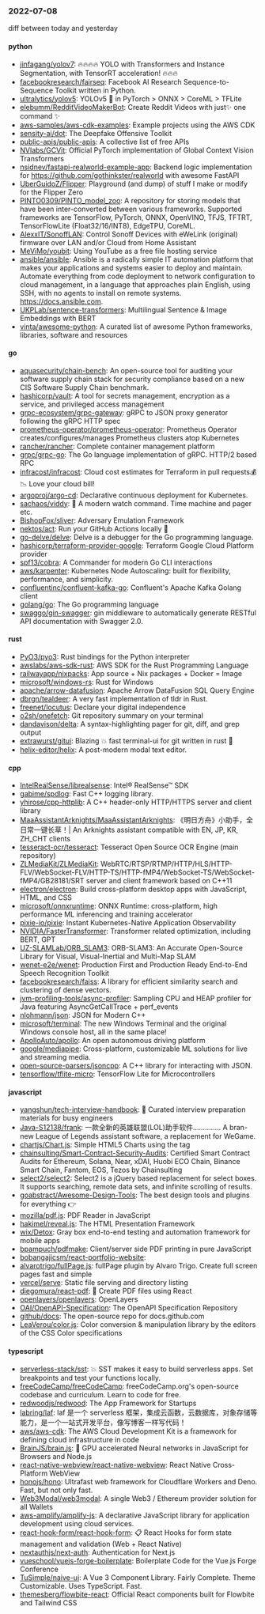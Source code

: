 ### 2022-07-08
diff between today and yesterday

#### python
* [jinfagang/yolov7](https://github.com/jinfagang/yolov7): 🔥🔥🔥🔥 YOLO with Transformers and Instance Segmentation, with TensorRT acceleration! 🔥🔥🔥
* [facebookresearch/fairseq](https://github.com/facebookresearch/fairseq): Facebook AI Research Sequence-to-Sequence Toolkit written in Python.
* [ultralytics/yolov5](https://github.com/ultralytics/yolov5): YOLOv5 🚀 in PyTorch > ONNX > CoreML > TFLite
* [elebumm/RedditVideoMakerBot](https://github.com/elebumm/RedditVideoMakerBot): Create Reddit Videos with just✨ one command ✨
* [aws-samples/aws-cdk-examples](https://github.com/aws-samples/aws-cdk-examples): Example projects using the AWS CDK
* [sensity-ai/dot](https://github.com/sensity-ai/dot): The Deepfake Offensive Toolkit
* [public-apis/public-apis](https://github.com/public-apis/public-apis): A collective list of free APIs
* [NVlabs/GCVit](https://github.com/NVlabs/GCVit): Official PyTorch implementation of Global Context Vision Transformers
* [nsidnev/fastapi-realworld-example-app](https://github.com/nsidnev/fastapi-realworld-example-app): Backend logic implementation for https://github.com/gothinkster/realworld with awesome FastAPI
* [UberGuidoZ/Flipper](https://github.com/UberGuidoZ/Flipper): Playground (and dump) of stuff I make or modify for the Flipper Zero
* [PINTO0309/PINTO_model_zoo](https://github.com/PINTO0309/PINTO_model_zoo): A repository for storing models that have been inter-converted between various frameworks. Supported frameworks are TensorFlow, PyTorch, ONNX, OpenVINO, TFJS, TFTRT, TensorFlowLite (Float32/16/INT8), EdgeTPU, CoreML.
* [AlexxIT/SonoffLAN](https://github.com/AlexxIT/SonoffLAN): Control Sonoff Devices with eWeLink (original) firmware over LAN and/or Cloud from Home Assistant
* [MeViMo/youbit](https://github.com/MeViMo/youbit): Using YouTube as a free file hosting service
* [ansible/ansible](https://github.com/ansible/ansible): Ansible is a radically simple IT automation platform that makes your applications and systems easier to deploy and maintain. Automate everything from code deployment to network configuration to cloud management, in a language that approaches plain English, using SSH, with no agents to install on remote systems. https://docs.ansible.com.
* [UKPLab/sentence-transformers](https://github.com/UKPLab/sentence-transformers): Multilingual Sentence & Image Embeddings with BERT
* [vinta/awesome-python](https://github.com/vinta/awesome-python): A curated list of awesome Python frameworks, libraries, software and resources

#### go
* [aquasecurity/chain-bench](https://github.com/aquasecurity/chain-bench): An open-source tool for auditing your software supply chain stack for security compliance based on a new CIS Software Supply Chain benchmark.
* [hashicorp/vault](https://github.com/hashicorp/vault): A tool for secrets management, encryption as a service, and privileged access management
* [grpc-ecosystem/grpc-gateway](https://github.com/grpc-ecosystem/grpc-gateway): gRPC to JSON proxy generator following the gRPC HTTP spec
* [prometheus-operator/prometheus-operator](https://github.com/prometheus-operator/prometheus-operator): Prometheus Operator creates/configures/manages Prometheus clusters atop Kubernetes
* [rancher/rancher](https://github.com/rancher/rancher): Complete container management platform
* [grpc/grpc-go](https://github.com/grpc/grpc-go): The Go language implementation of gRPC. HTTP/2 based RPC
* [infracost/infracost](https://github.com/infracost/infracost): Cloud cost estimates for Terraform in pull requests💰📉 Love your cloud bill!
* [argoproj/argo-cd](https://github.com/argoproj/argo-cd): Declarative continuous deployment for Kubernetes.
* [sachaos/viddy](https://github.com/sachaos/viddy): 👀 A modern watch command. Time machine and pager etc.
* [BishopFox/sliver](https://github.com/BishopFox/sliver): Adversary Emulation Framework
* [nektos/act](https://github.com/nektos/act): Run your GitHub Actions locally 🚀
* [go-delve/delve](https://github.com/go-delve/delve): Delve is a debugger for the Go programming language.
* [hashicorp/terraform-provider-google](https://github.com/hashicorp/terraform-provider-google): Terraform Google Cloud Platform provider
* [spf13/cobra](https://github.com/spf13/cobra): A Commander for modern Go CLI interactions
* [aws/karpenter](https://github.com/aws/karpenter): Kubernetes Node Autoscaling: built for flexibility, performance, and simplicity.
* [confluentinc/confluent-kafka-go](https://github.com/confluentinc/confluent-kafka-go): Confluent's Apache Kafka Golang client
* [golang/go](https://github.com/golang/go): The Go programming language
* [swaggo/gin-swagger](https://github.com/swaggo/gin-swagger): gin middleware to automatically generate RESTful API documentation with Swagger 2.0.

#### rust
* [PyO3/pyo3](https://github.com/PyO3/pyo3): Rust bindings for the Python interpreter
* [awslabs/aws-sdk-rust](https://github.com/awslabs/aws-sdk-rust): AWS SDK for the Rust Programming Language
* [railwayapp/nixpacks](https://github.com/railwayapp/nixpacks): App source + Nix packages + Docker = Image
* [microsoft/windows-rs](https://github.com/microsoft/windows-rs): Rust for Windows
* [apache/arrow-datafusion](https://github.com/apache/arrow-datafusion): Apache Arrow DataFusion SQL Query Engine
* [dbrgn/tealdeer](https://github.com/dbrgn/tealdeer): A very fast implementation of tldr in Rust.
* [freenet/locutus](https://github.com/freenet/locutus): Declare your digital independence
* [o2sh/onefetch](https://github.com/o2sh/onefetch): Git repository summary on your terminal
* [dandavison/delta](https://github.com/dandavison/delta): A syntax-highlighting pager for git, diff, and grep output
* [extrawurst/gitui](https://github.com/extrawurst/gitui): Blazing 💥 fast terminal-ui for git written in rust 🦀
* [helix-editor/helix](https://github.com/helix-editor/helix): A post-modern modal text editor.

#### cpp
* [IntelRealSense/librealsense](https://github.com/IntelRealSense/librealsense): Intel® RealSense™ SDK
* [gabime/spdlog](https://github.com/gabime/spdlog): Fast C++ logging library.
* [yhirose/cpp-httplib](https://github.com/yhirose/cpp-httplib): A C++ header-only HTTP/HTTPS server and client library
* [MaaAssistantArknights/MaaAssistantArknights](https://github.com/MaaAssistantArknights/MaaAssistantArknights): 《明日方舟》小助手，全日常一键长草！| An Arknights assistant compatible with EN, JP, KR, ZH_CHT clients
* [tesseract-ocr/tesseract](https://github.com/tesseract-ocr/tesseract): Tesseract Open Source OCR Engine (main repository)
* [ZLMediaKit/ZLMediaKit](https://github.com/ZLMediaKit/ZLMediaKit): WebRTC/RTSP/RTMP/HTTP/HLS/HTTP-FLV/WebSocket-FLV/HTTP-TS/HTTP-fMP4/WebSocket-TS/WebSocket-fMP4/GB28181/SRT server and client framework based on C++11
* [electron/electron](https://github.com/electron/electron): Build cross-platform desktop apps with JavaScript, HTML, and CSS
* [microsoft/onnxruntime](https://github.com/microsoft/onnxruntime): ONNX Runtime: cross-platform, high performance ML inferencing and training accelerator
* [pixie-io/pixie](https://github.com/pixie-io/pixie): Instant Kubernetes-Native Application Observability
* [NVIDIA/FasterTransformer](https://github.com/NVIDIA/FasterTransformer): Transformer related optimization, including BERT, GPT
* [UZ-SLAMLab/ORB_SLAM3](https://github.com/UZ-SLAMLab/ORB_SLAM3): ORB-SLAM3: An Accurate Open-Source Library for Visual, Visual-Inertial and Multi-Map SLAM
* [wenet-e2e/wenet](https://github.com/wenet-e2e/wenet): Production First and Production Ready End-to-End Speech Recognition Toolkit
* [facebookresearch/faiss](https://github.com/facebookresearch/faiss): A library for efficient similarity search and clustering of dense vectors.
* [jvm-profiling-tools/async-profiler](https://github.com/jvm-profiling-tools/async-profiler): Sampling CPU and HEAP profiler for Java featuring AsyncGetCallTrace + perf_events
* [nlohmann/json](https://github.com/nlohmann/json): JSON for Modern C++
* [microsoft/terminal](https://github.com/microsoft/terminal): The new Windows Terminal and the original Windows console host, all in the same place!
* [ApolloAuto/apollo](https://github.com/ApolloAuto/apollo): An open autonomous driving platform
* [google/mediapipe](https://github.com/google/mediapipe): Cross-platform, customizable ML solutions for live and streaming media.
* [open-source-parsers/jsoncpp](https://github.com/open-source-parsers/jsoncpp): A C++ library for interacting with JSON.
* [tensorflow/tflite-micro](https://github.com/tensorflow/tflite-micro): TensorFlow Lite for Microcontrollers

#### javascript
* [yangshun/tech-interview-handbook](https://github.com/yangshun/tech-interview-handbook): 💯 Curated interview preparation materials for busy engineers
* [Java-S12138/frank](https://github.com/Java-S12138/frank): 一款全新的英雄联盟(LOL)助手软件.............. A bran-new League of Legends assistant software, a replacement for WeGame.
* [chartjs/Chart.js](https://github.com/chartjs/Chart.js): Simple HTML5 Charts using the <canvas> tag
* [chainsulting/Smart-Contract-Security-Audits](https://github.com/chainsulting/Smart-Contract-Security-Audits): Certified Smart Contract Audits for Ethereum, Solana, Near, xDAI, Huobi ECO Chain, Binance Smart Chain, Fantom, EOS, Tezos by Chainsulting
* [select2/select2](https://github.com/select2/select2): Select2 is a jQuery based replacement for select boxes. It supports searching, remote data sets, and infinite scrolling of results.
* [goabstract/Awesome-Design-Tools](https://github.com/goabstract/Awesome-Design-Tools): The best design tools and plugins for everything 👉
* [mozilla/pdf.js](https://github.com/mozilla/pdf.js): PDF Reader in JavaScript
* [hakimel/reveal.js](https://github.com/hakimel/reveal.js): The HTML Presentation Framework
* [wix/Detox](https://github.com/wix/Detox): Gray box end-to-end testing and automation framework for mobile apps
* [bpampuch/pdfmake](https://github.com/bpampuch/pdfmake): Client/server side PDF printing in pure JavaScript
* [bobangajicsm/react-portfolio-website](https://github.com/bobangajicsm/react-portfolio-website): 
* [alvarotrigo/fullPage.js](https://github.com/alvarotrigo/fullPage.js): fullPage plugin by Alvaro Trigo. Create full screen pages fast and simple
* [vercel/serve](https://github.com/vercel/serve): Static file serving and directory listing
* [diegomura/react-pdf](https://github.com/diegomura/react-pdf): 📄 Create PDF files using React
* [openlayers/openlayers](https://github.com/openlayers/openlayers): OpenLayers
* [OAI/OpenAPI-Specification](https://github.com/OAI/OpenAPI-Specification): The OpenAPI Specification Repository
* [github/docs](https://github.com/github/docs): The open-source repo for docs.github.com
* [LeaVerou/color.js](https://github.com/LeaVerou/color.js): Color conversion & manipulation library by the editors of the CSS Color specifications

#### typescript
* [serverless-stack/sst](https://github.com/serverless-stack/sst): 💥 SST makes it easy to build serverless apps. Set breakpoints and test your functions locally.
* [freeCodeCamp/freeCodeCamp](https://github.com/freeCodeCamp/freeCodeCamp): freeCodeCamp.org's open-source codebase and curriculum. Learn to code for free.
* [redwoodjs/redwood](https://github.com/redwoodjs/redwood): The App Framework for Startups
* [labring/laf](https://github.com/labring/laf): laf 是一个 serverless 框架，集成云函数，云数据库，对象存储等能力，是一个一站式开发平台，像写博客一样写代码！
* [aws/aws-cdk](https://github.com/aws/aws-cdk): The AWS Cloud Development Kit is a framework for defining cloud infrastructure in code
* [BrainJS/brain.js](https://github.com/BrainJS/brain.js): 🤖 GPU accelerated Neural networks in JavaScript for Browsers and Node.js
* [react-native-webview/react-native-webview](https://github.com/react-native-webview/react-native-webview): React Native Cross-Platform WebView
* [honojs/hono](https://github.com/honojs/hono): Ultrafast web framework for Cloudflare Workers and Deno. Fast, but not only fast.
* [Web3Modal/web3modal](https://github.com/Web3Modal/web3modal): A single Web3 / Ethereum provider solution for all Wallets
* [aws-amplify/amplify-js](https://github.com/aws-amplify/amplify-js): A declarative JavaScript library for application development using cloud services.
* [react-hook-form/react-hook-form](https://github.com/react-hook-form/react-hook-form): 📋 React Hooks for form state management and validation (Web + React Native)
* [nextauthjs/next-auth](https://github.com/nextauthjs/next-auth): Authentication for Next.js
* [vueschool/vuejs-forge-boilerplate](https://github.com/vueschool/vuejs-forge-boilerplate): Boilerplate Code for the Vue.js Forge Conference
* [TuSimple/naive-ui](https://github.com/TuSimple/naive-ui): A Vue 3 Component Library. Fairly Complete. Theme Customizable. Uses TypeScript. Fast.
* [themesberg/flowbite-react](https://github.com/themesberg/flowbite-react): Official React components built for Flowbite and Tailwind CSS
